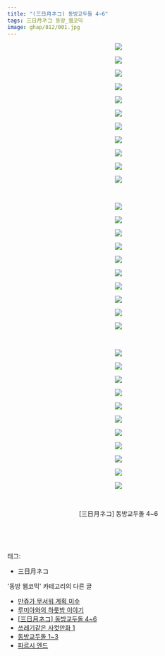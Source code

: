 ```yaml
---
title: "(三日月ネコ) 동방교두돌 4~6"
tags: 三日月ネコ 동방_웹코믹
image: ghap/812/001.jpg
---
```

<div class="article">
<p style="text-align: center; clear: none; float: none;"><img src="{{ site.nasurl }}/ghap/812/001.jpg"/></p>
<p style="text-align: center; clear: none; float: none;"><img src="{{ site.nasurl }}/ghap/812/002.jpg"/></p>
<p style="text-align: center; clear: none; float: none;"><img src="{{ site.nasurl }}/ghap/812/003.jpg"/></p>
<p style="text-align: center; clear: none; float: none;"><img src="{{ site.nasurl }}/ghap/812/004.jpg"/></p>
<p style="text-align: center; clear: none; float: none;"><img src="{{ site.nasurl }}/ghap/812/005.jpg"/></p>
<p style="text-align: center; clear: none; float: none;"><img src="{{ site.nasurl }}/ghap/812/006.jpg"/></p>
<p style="text-align: center; clear: none; float: none;"><img src="{{ site.nasurl }}/ghap/812/007.jpg"/></p>
<p style="text-align: center; clear: none; float: none;"><img src="{{ site.nasurl }}/ghap/812/008.jpg"/></p>
<p style="text-align: center; clear: none; float: none;"><img src="{{ site.nasurl }}/ghap/812/009.jpg"/></p>
<p style="text-align: center; clear: none; float: none;"><img src="{{ site.nasurl }}/ghap/812/010.jpg"/></p>
<p style="text-align: center; clear: none; float: none;"><img src="{{ site.nasurl }}/ghap/812/011.jpg"/></p>
<p style="text-align: center; clear: none; float: none;"><br/></p>
<p style="text-align: center; clear: none; float: none;"><img src="{{ site.nasurl }}/ghap/812/012.jpg"/></p>
<p style="text-align: center; clear: none; float: none;"><img src="{{ site.nasurl }}/ghap/812/013.jpg"/></p>
<p style="text-align: center; clear: none; float: none;"><img src="{{ site.nasurl }}/ghap/812/014.jpg"/></p>
<p style="text-align: center; clear: none; float: none;"><img src="{{ site.nasurl }}/ghap/812/015.jpg"/></p>
<p style="text-align: center; clear: none; float: none;"><img src="{{ site.nasurl }}/ghap/812/016.jpg"/></p>
<p style="text-align: center; clear: none; float: none;"><img src="{{ site.nasurl }}/ghap/812/017.jpg"/></p>
<p style="text-align: center; clear: none; float: none;"><img src="{{ site.nasurl }}/ghap/812/018.jpg"/></p>
<p style="text-align: center; clear: none; float: none;"><img src="{{ site.nasurl }}/ghap/812/019.jpg"/></p>
<p style="text-align: center; clear: none; float: none;"><img src="{{ site.nasurl }}/ghap/812/020.jpg"/></p>
<p style="text-align: center; clear: none; float: none;"><img src="{{ site.nasurl }}/ghap/812/021.jpg"/></p>
<p style="text-align: center; clear: none; float: none;"><br/></p>
<p style="text-align: center; clear: none; float: none;"><img src="{{ site.nasurl }}/ghap/812/022.jpg"/></p>
<p style="text-align: center; clear: none; float: none;"><img src="{{ site.nasurl }}/ghap/812/023.jpg"/></p>
<p style="text-align: center; clear: none; float: none;"><img src="{{ site.nasurl }}/ghap/812/024.jpg"/></p>
<p style="text-align: center; clear: none; float: none;"><img src="{{ site.nasurl }}/ghap/812/025.jpg"/></p>
<p style="text-align: center; clear: none; float: none;"><img src="{{ site.nasurl }}/ghap/812/026.jpg"/></p>
<p style="text-align: center; clear: none; float: none;"><img src="{{ site.nasurl }}/ghap/812/027.jpg"/></p>
<p style="text-align: center; clear: none; float: none;"><img src="{{ site.nasurl }}/ghap/812/028.jpg"/></p>
<p style="text-align: center; clear: none; float: none;"><img src="{{ site.nasurl }}/ghap/812/029.jpg"/></p>
<p style="text-align: center; clear: none; float: none;"><img src="{{ site.nasurl }}/ghap/812/030.jpg"/></p>
<p style="text-align: center; clear: none; float: none;"><img src="{{ site.nasurl }}/ghap/812/031.jpg"/></p>
<p style="text-align: center; clear: none; float: none;"><img src="{{ site.nasurl }}/ghap/812/032.jpg"/></p>
<p style="text-align: center; clear: none; float: none;"><br/></p>
<p style="text-align: center; clear: none; float: none;">[三日月ネコ] 동방교두돌 4~6</p>
<p style="text-align: center; clear: none; float: none;"><br/></p>
<p><br/></p>
</div><div class="tagTrail">
<p>태그: </p>
<ul>
<li>三日月ネコ</li>
</ul>
</div><div class="another">
<p>'동방 웹코믹' 카테고리의 다른 글</p>
<ul>
<li><a href="/2016-07-13-ghap_836">만쥬가 무서워 계획 미수</a></li>
<li><a href="/2016-07-13-ghap_828">루미아와의 하룻밤 이야기</a></li>
<li><a href="/2016-07-10-ghap_812">[三日月ネコ] 동방교두돌 4~6</a></li>
<li><a href="/2016-07-10-ghap_803">쓰레기같은 사컷만화 1</a></li>
<li><a href="/2016-07-10-ghap_796">동방교두돌 1~3</a></li>
<li><a href="/2016-07-09-ghap_773">파르시 엔드</a></li>
</ul>
</div><div class="cb_module cb_fluid">
<div class="cb_wrt cb_profile">
</div><!-- commentList close -->
</div>